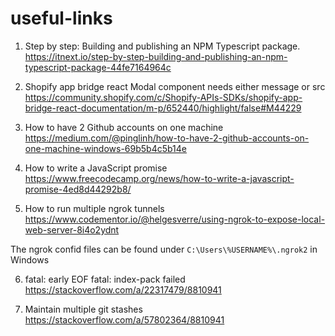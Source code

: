 # useful-links

1. Step by step: Building and publishing an NPM Typescript package.   
https://itnext.io/step-by-step-building-and-publishing-an-npm-typescript-package-44fe7164964c

2. Shopify app bridge react Modal component needs either message or src    
https://community.shopify.com/c/Shopify-APIs-SDKs/shopify-app-bridge-react-documentation/m-p/652440/highlight/false#M44229  

3. How to have 2 Github accounts on one machine     
https://medium.com/@pinglinh/how-to-have-2-github-accounts-on-one-machine-windows-69b5b4c5b14e

4. How to write a JavaScript promise    
https://www.freecodecamp.org/news/how-to-write-a-javascript-promise-4ed8d44292b8/  

5. How to run multiple ngrok tunnels   
https://www.codementor.io/@helgesverre/using-ngrok-to-expose-local-web-server-8i4o2ydnt

The ngrok confid files can be found under `C:\Users\%USERNAME%\.ngrok2` in Windows

6. fatal: early EOF fatal: index-pack failed   
https://stackoverflow.com/a/22317479/8810941   

7. Maintain multiple git stashes  
https://stackoverflow.com/a/57802364/8810941
